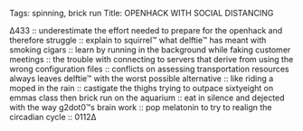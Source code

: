Tags: spinning, brick run
Title: OPENHACK WITH SOCIAL DISTANCING
  
∆433 :: underestimate the effort needed to prepare for the openhack and therefore struggle :: explain to squirrel™ what delftie™ has meant with smoking cigars :: learn by running in the background while faking customer meetings ::  the trouble with connecting to servers that derive from using the wrong configuration files :: conflicts on assessing transportation resources always leaves delftie™ with the worst possible alternative :: like riding a moped in the rain :: castigate the thighs trying to outpace sixtyeight on emmas class then brick run on the aquarium :: eat in silence and dejected with the way g2dot0™s brain work :: pop melatonin to try to realign the circadian cycle :: 0112∆